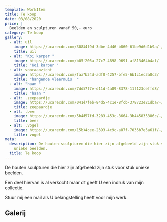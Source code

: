 ```yaml
---
template: WorkItem
title: Te koop
date: 03/08/2020
price: |
  Beelden en sculpturen vanaf 50,- euro
category: Te koop
gallery:
  - alt: uil
    image: https://ucarecdn.com/30884f9d-3dbe-4d46-b860-61be9d6d1b9a/-/preview/-/rotate/270/
    title: uil
  - alt: "Koi karper "
    image: https://ucarecdn.com/b05f206a-27c7-4898-9691-af813464b4af/
    title: "Koi karper "
  - alt: vooraanzicht
    image: https://ucarecdn.com/faa7b34d-adf0-4257-bfe5-6b1c1ec3a8c3/
    title: "hangende vleermuis  "
  - alt: "haan "
    image: https://ucarecdn.com/7dd57f7e-d11d-4a89-8378-11f123ceffd8/
    title: "haan "
  - alt: .zeepaardje
    image: https://ucarecdn.com/041d7feb-84d5-4c1e-8fcb-378723e21dba/-/preview/-/rotate/270/
    title: zeepaardje
  - alt: .beer
    image: https://ucarecdn.com/5b4d57fd-3283-453c-8664-3b445835386c/-/preview/-/rotate/270/
    title: beer
  - alt: .vogel
    image: https://ucarecdn.com/15b34cee-2393-4c9c-a87f-7035b7e5a61f/-/preview/-/rotate/270/
    title: vogel
meta:
  description: De houten sculpturen die hier zijn afgebeeld zijn stuk voor stuk
    unieke beelden.
  title: Te koop
---
```

De houten sculpturen die hier zijn afgebeeld zijn stuk voor stuk unieke beelden.

Een deel hiervan is al verkocht maar dit geeft U een indruk van mijn collectie.

Stuur mij een mail als U belangstelling heeft voor mijn werk. 

## Galerij
